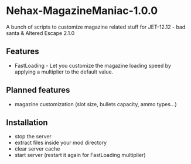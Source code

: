 # Nehax-MagazineManiac-1.0.0

A bunch of scripts to customize magazine related stuff for JET-12.12 - bad santa & Altered Escape 2.1.0

## Features 
* FastLoading - Let you customize the magazine loading speed by applying a multiplier to the default value.

## Planned features
* magazine customization (slot size, bullets capacity, ammo types...)

## Installation
* stop the server
* extract files inside your mod directory
* clear server cache
* start server (restart it again for FastLoading multiplier)
